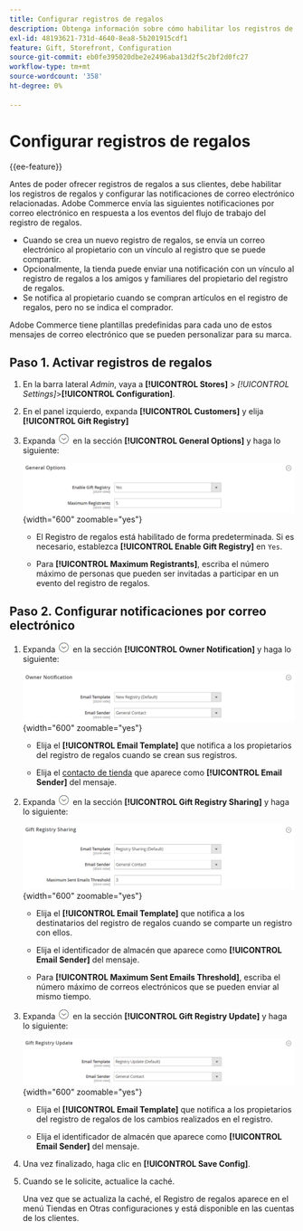 ```yaml
---
title: Configurar registros de regalos
description: Obtenga información sobre cómo habilitar los registros de regalos y configurar las notificaciones de correo electrónico relacionadas.
exl-id: 48193621-731d-4640-8ea8-5b201915cdf1
feature: Gift, Storefront, Configuration
source-git-commit: eb0fe395020dbe2e2496aba13d2f5c2bf2d0fc27
workflow-type: tm+mt
source-wordcount: '358'
ht-degree: 0%

---
```


# Configurar registros de regalos

{{ee-feature}}

Antes de poder ofrecer registros de regalos a sus clientes, debe habilitar los registros de regalos y configurar las notificaciones de correo electrónico relacionadas. Adobe Commerce envía las siguientes notificaciones por correo electrónico en respuesta a los eventos del flujo de trabajo del registro de regalos.

- Cuando se crea un nuevo registro de regalos, se envía un correo electrónico al propietario con un vínculo al registro que se puede compartir.
- Opcionalmente, la tienda puede enviar una notificación con un vínculo al registro de regalos a los amigos y familiares del propietario del registro de regalos.
- Se notifica al propietario cuando se compran artículos en el registro de regalos, pero no se indica el comprador.

Adobe Commerce tiene plantillas predefinidas para cada uno de estos mensajes de correo electrónico que se pueden personalizar para su marca.

## Paso 1. Activar registros de regalos

1. En la barra lateral _Admin_, vaya a **[!UICONTROL Stores]** > _[!UICONTROL Settings]_>**[!UICONTROL Configuration]**.

1. En el panel izquierdo, expanda **[!UICONTROL Customers]** y elija **[!UICONTROL Gift Registry]**

1. Expanda ![Selector de expansión](../assets/icon-display-expand.png) en la sección **[!UICONTROL General Options]** y haga lo siguiente:

   ![Configuración de clientes - Registro general de regalos](../configuration-reference/customers/assets/gift-registry-general-options.png){width="600" zoomable="yes"}

   - El Registro de regalos está habilitado de forma predeterminada. Si es necesario, establezca **[!UICONTROL Enable Gift Registry]** en `Yes`.

   - Para **[!UICONTROL Maximum Registrants]**, escriba el número máximo de personas que pueden ser invitadas a participar en un evento del registro de regalos.

## Paso 2. Configurar notificaciones por correo electrónico

1. Expanda ![Selector de expansión](../assets/icon-display-expand.png) en la sección **[!UICONTROL Owner Notification]** y haga lo siguiente:

   ![Configuración de clientes - notificación al propietario del registro de regalos](../configuration-reference/customers/assets/gift-registry-owner-notification.png){width="600" zoomable="yes"}

   - Elija el **[!UICONTROL Email Template]** que notifica a los propietarios del registro de regalos cuando se crean sus registros.

   - Elija el [contacto de tienda](../getting-started/store-details.md#store-email-addresses) que aparece como **[!UICONTROL Email Sender]** del mensaje.

1. Expanda ![Selector de expansión](../assets/icon-display-expand.png) en la sección **[!UICONTROL Gift Registry Sharing]** y haga lo siguiente:

   ![Configuración de clientes - uso compartido del registro de regalos](../configuration-reference/customers/assets/gift-registry-gift-registry-sharing.png){width="600" zoomable="yes"}

   - Elija el **[!UICONTROL Email Template]** que notifica a los destinatarios del registro de regalos cuando se comparte un registro con ellos.

   - Elija el identificador de almacén que aparece como **[!UICONTROL Email Sender]** del mensaje.

   - Para **[!UICONTROL Maximum Sent Emails Threshold]**, escriba el número máximo de correos electrónicos que se pueden enviar al mismo tiempo.

1. Expanda ![Selector de expansión](../assets/icon-display-expand.png) en la sección **[!UICONTROL Gift Registry Update]** y haga lo siguiente:

   ![Configuración de clientes - actualización del registro de regalos](../configuration-reference/customers/assets/gift-registry-gift-registry-update.png){width="600" zoomable="yes"}

   - Elija el **[!UICONTROL Email Template]** que notifica a los propietarios del registro de regalos de los cambios realizados en el registro.

   - Elija el identificador de almacén que aparece como **[!UICONTROL Email Sender]** del mensaje.

1. Una vez finalizado, haga clic en **[!UICONTROL Save Config]**.

1. Cuando se le solicite, actualice la caché.

   Una vez que se actualiza la caché, el Registro de regalos aparece en el menú Tiendas en Otras configuraciones y está disponible en las cuentas de los clientes.
